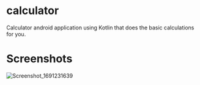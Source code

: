 # calculator
Calculator android application using Kotlin that does the basic calculations for you.

# Screenshots

![Screenshot_1691231639](https://github.com/SamarKhalid/calculator/assets/77341133/e511e4e5-332e-4b54-8807-b88cd8db889c)
